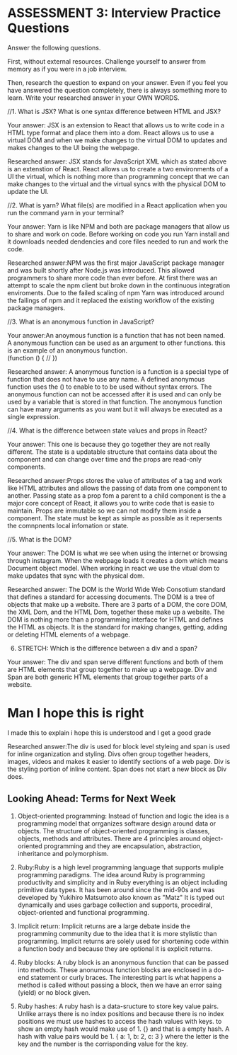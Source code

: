 # ASSESSMENT 3: Interview Practice Questions

Answer the following questions.

First, without external resources. Challenge yourself to answer from memory as if you were in a job interview.

Then, research the question to expand on your answer. Even if you feel you have answered the question completely, there is always something more to learn. Write your researched answer in your OWN WORDS.

//1. What is JSX? What is one syntax difference between HTML and JSX?

Your answer: JSX is an extension to React that allows us to write code in a HTML type format and place them into a dom. React allows us to use a virtual DOM and when we make changes to the virtual DOM to updates and makes changes to the UI being the webpage. 

Researched answer: JSX stands for JavaScript XML which as stated above is an extenstion of React. React allows us to create a two environments of a UI the virtual, which is nothing more than programming concept that we can make changes to the virtual and the virtual syncs with the physical DOM to update the UI.  

//2. What is yarn? What file(s) are modified in a React application when you run the command yarn in your terminal?

Your answer: Yarn is like NPM and both are package managers that allow us to share and work on code. Before working on code you run Yarn install and it downloads needed dendencies and core files needed to run and work the code.  

Researched answer:NPM was the first major JavaScript package manager and was built shortly after Node.js was introduced. This allowed programmers to share more code than ever before. At first there was an attempt to scale the npm client but broke down in the continuous integration enviroments. Due to the failed scaling of npm Yarn was introduced around the failings of npm and it replaced the existing workflow of the existing package managers. 

//3. What is an anonymous function in JavaScript?

Your answer:An anoymous function is a function that has not been named. A anonymous function can be used as an argument to other functions. this is an example of an anonymous function.  
(function  () {
     //
})

Researched answer: A anonymous function is a function is a special type of function that does not have to use any name. A defined anonymous function uses the () to enable to to be used without syntax errors. The anonymous function can not be accessed after it is used and can only be used by a variable that is stored in that function. The anonymous function can have many arguments as you want but it will always be executed as a single expression. 

//4. What is the difference between state values and props in React? 

Your answer: This one is because they go together they are not really different. The state is a updatable structure that contains data about the component and can change over time and the props are read-only components. 

Researched answer:Props stores the value of attributes of a tag and work like HTML attributes and allows the passing of data from one component to another. Passing state as a prop fom a parent to a child component is the a major core concept of React, it allows you to write code that is easie to maintain. Props are immutable so we can not modify them inside a component. The state must be kept as simple as possible as it repersents the comnpnents local infomation or state. 

//5. What is the DOM? 

Your answer: The DOM is what we see when using the internet or browsing through instagram. When the webpage loads it creates a dom which means Document object model. When working in react we use the vitual dom to make updates that sync with the physical dom. 

Researched answer: The DOM is the World Wide Web Consotium standard that defines a standard for accessing documents. The DOM is a tree of objects that make up a website. There are 3 parts of a DOM, the core DOM, the XML Dom, and the HTML Dom, together these make up a website. The DOM is nothing more than a programming interface for HTML and defines the HTML as objects. It is the standard for making changes, getting, adding or deleting HTML elements of a webpage. 

6. STRETCH: Which is the difference between a div and a span?

Your answer: The div and span serve different functions and both of them are HTML elements that group together to make up a webpage. Div and Span are both generic HTML elements that group together parts of a website. 
<div>
    <div class> </div>
        <h1> Man I hope this is right</h1>
        <p> I made this to explain <span id="special-text"> i hope this is understood </span>and I get a good grade</p>
    <div id> </div>
</div>

Researched answer:The div is used for block level styleing and span is used for inline organization and styling. Divs often group together headers, images, videos and makes it easier to identify sections of a web page. Div is the styling portion of inline content. Span does not start a new block as Div does. 

## Looking Ahead: Terms for Next Week

1. Object-oriented programming: Instead of function and logic the idea is a programming model that orrganizes software design around data or objects. The structure of object-oriented programming is classes, objects, methods and attributes. There are 4 principles around object-oriented programming and they are encapsulation, abstraction, inheritance and polymorphism. 

2. Ruby:Ruby is a high level programming language that supports muliple programming paradigms. The idea around Ruby is programming productivity and simplicity and in Ruby everything is an object including primitive data types. It has been around since the mid-90s and was developed by Yukihiro Matsumoto also known as "Matz" It is typed out dynamically and uses garbage collection and supports, procediral, object-oriented and functional programming. 

3. Implicit return: Implicit returns are a large debate inside the programming community due to the idea that it is more stylistic than programming. Implicit returns are solely used for shortening code within a function body and because they are optional it is explicit returns. 

4. Ruby blocks: A ruby block is an anonymous function that can be passed into methods. These anonumous function blocks are enclosed in a do-end statement or curly braces. The interesting part is what happens a method is called without passing a block, then we have an error saing (yield) or no block given. 

5. Ruby hashes: A ruby hash is a data-sructure to store key value pairs. Unlike arrays there is no index positions and because there is no index positions we must use hashes to access the hash values with keys. to show an empty hash would make use of 1. {}  and that is a empty hash. A hash with value pairs would be 1. { a: 1, b: 2, c: 3 } where the letter is the key and the number is the corrisponding value for the key. 
